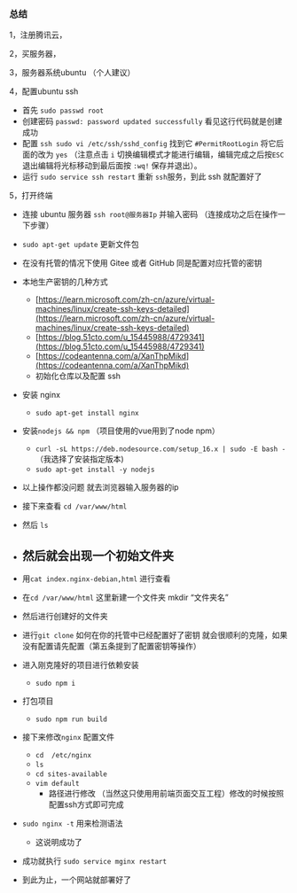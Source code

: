 ### 总结

1，注册腾讯云，

2，买服务器，

3，服务器系统ubuntu （个人建议）

4，配置ubuntu ssh

- 首先  `sudo passwd root`
- 创建密码 `passwd: password updated successfully` 看见这行代码就是创建成功
- 配置 `ssh sudo vi /etc/ssh/sshd_config` 找到它 `#PermitRootLogin` 将它后面的改为 `yes` （注意点击 `i` 切换编辑模式才能进行编辑，编辑完成之后按`ESC`退出编辑将光标移动到最后面按 `:wq!` 保存并退出）。
- 运行 `sudo service ssh restart` 重新 `ssh`服务，到此 ssh 就配置好了

5，打开终端

- 连接 ubuntu 服务器 `ssh root@服务器Ip`  并输入密码 （连接成功之后在操作一下步骤）
- `sudo apt-get update` 更新文件包
- 在没有托管的情况下使用 Gitee 或者 GitHub 同是配置对应托管的密钥
- 本地生产密钥的几种方式
    - [https://learn.microsoft.com/zh-cn/azure/virtual-machines/linux/create-ssh-keys-detailed](https://learn.microsoft.com/zh-cn/azure/virtual-machines/linux/create-ssh-keys-detailed)
    - [https://blog.51cto.com/u_15445988/4729341](https://blog.51cto.com/u_15445988/4729341)
    - [https://codeantenna.com/a/XanThpMikd](https://codeantenna.com/a/XanThpMikd)
    - 初始化仓库以及配置 ssh


- 安装 nginx
    - `sudo apt-get install nginx`
- 安装`nodejs && npm` （项目使用的vue用到了node npm）
    - `curl -sL https://deb.nodesource.com/setup_16.x | sudo -E bash -` （我选择了安装指定版本)
    - `sudo apt-get install -y nodejs`
- 以上操作都没问题 就去浏览器输入服务器的ip

- 接下来查看 `cd /var/www/html`
- 然后 `ls`
- 然后就会出现一个初始文件夹
    -


- 用`cat index.nginx-debian,html` 进行查看
- 在`cd /var/www/html` 这里新建一个文件夹 mkdir “文件夹名”
- 然后进行创建好的文件夹
- 进行`git clone` 如何在你的托管中已经配置好了密钥 就会很顺利的克隆，如果没有配置请先配置（第五条提到了配置密钥等操作）
- 进入刚克隆好的项目进行依赖安装
    - `sudo npm i`
- 打包项目
    - `sudo npm run build`
- 接下来修改`nginx` 配置文件
    - `cd  /etc/nginx`
    - `ls`
    - `cd sites-available`
    - `vim default`
        - 路径进行修改 （当然这只使用用前端页面交互工程）修改的时候按照配置ssh方式即可完成


- `sudo nginx -t` 用来检测语法
    - 这说明成功了

- 成功就执行 `sudo service mginx restart`



- 到此为止，一个网站就部署好了
